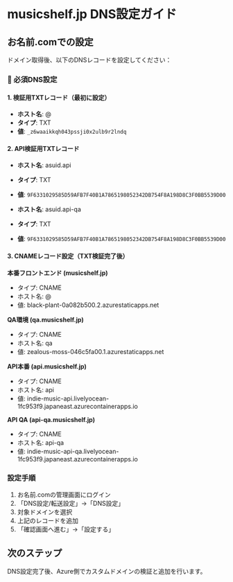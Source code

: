 # musicshelf.jp DNS設定ガイド

## お名前.comでの設定

ドメイン取得後、以下のDNSレコードを設定してください：

### 🎯 必須DNS設定

#### 1. 検証用TXTレコード（最初に設定）
- **ホスト名**: @
- **タイプ**: TXT
- **値**: `_z6waaikkqh043pssji0x2ulb9r2lndq`

#### 2. API検証用TXTレコード
- **ホスト名**: asuid.api
- **タイプ**: TXT  
- **値**: `9F6331029585D59AFB7F40B1A7865198052342DB754F8A198D8C3F0BB5539D00`

- **ホスト名**: asuid.api-qa
- **タイプ**: TXT
- **値**: `9F6331029585D59AFB7F40B1A7865198052342DB754F8A198D8C3F0BB5539D00`

#### 3. CNAMEレコード設定（TXT検証完了後）

**本番フロントエンド (musicshelf.jp)**
- タイプ: CNAME
- ホスト名: @
- 値: black-plant-0a082b500.2.azurestaticapps.net

**QA環境 (qa.musicshelf.jp)**
- タイプ: CNAME
- ホスト名: qa
- 値: zealous-moss-046c5fa00.1.azurestaticapps.net

**API本番 (api.musicshelf.jp)**
- タイプ: CNAME
- ホスト名: api
- 値: indie-music-api.livelyocean-1fc953f9.japaneast.azurecontainerapps.io

**API QA (api-qa.musicshelf.jp)**
- タイプ: CNAME
- ホスト名: api-qa
- 値: indie-music-api-qa.livelyocean-1fc953f9.japaneast.azurecontainerapps.io

### 設定手順
1. お名前.comの管理画面にログイン
2. 「DNS設定/転送設定」→「DNS設定」
3. 対象ドメインを選択
4. 上記のレコードを追加
5. 「確認画面へ進む」→「設定する」

## 次のステップ
DNS設定完了後、Azure側でカスタムドメインの検証と追加を行います。